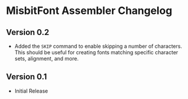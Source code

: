 # MisbitFont Assembler Changelog

## Version 0.2

- Added the `SKIP` command to enable skipping a number of characters.  This should be useful for creating fonts matching specific character sets, alignment, and more.

## Version 0.1

- Initial Release
